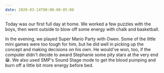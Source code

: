 ```yaml
---
date: 2020-03-14T00:00:00-05:00
---
```


Today was our first full day at home. We worked a few puzzles with the boys,
then went outside to blow off some energy with chalk and basketball.

In the evening, we played Super Mario Party with Owen. Some of the little mini
games were too tough for him, but he did well in picking up the concept and
making decisions on his own. He would've won, too, if the computer didn't decide
to award Stephanie some pity stars at the very end &#128513;. We also used SMP's
Sound Stage mode to get the blood pumping and burn off a little bit more energy
before bed.
